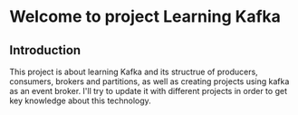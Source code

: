 # Welcome to project Learning Kafka

## Introduction
This project is about learning Kafka and its structrue of producers, consumers, brokers and partitions, as well as creating projects using kafka as an event broker.
I'll try to update it with different projects in order to get key knowledge about this technology.